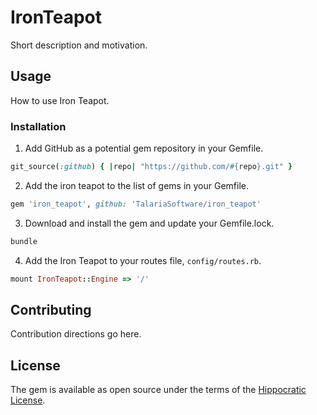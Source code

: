 # IronTeapot
Short description and motivation.

## Usage

How to use Iron Teapot.

### Installation

1. Add GitHub as a potential gem repository in your Gemfile.

  ```ruby
  git_source(:github) { |repo| "https://github.com/#{repo}.git" }
  ```

2. Add the iron teapot to the list of gems in your Gemfile.

  ```ruby
  gem 'iron_teapot', github: 'TalariaSoftware/iron_teapot'
  ```

3. Download and install the gem and update your Gemfile.lock.

  ```bash
  bundle
  ```
4. Add the Iron Teapot to your routes file, `config/routes.rb`.

  ```ruby
  mount IronTeapot::Engine => '/'
  ```

## Contributing

Contribution directions go here.

## License

The gem is available as open source under the terms of the [Hippocratic License](https://firstdonoharm.dev/version/2/1/license/).
